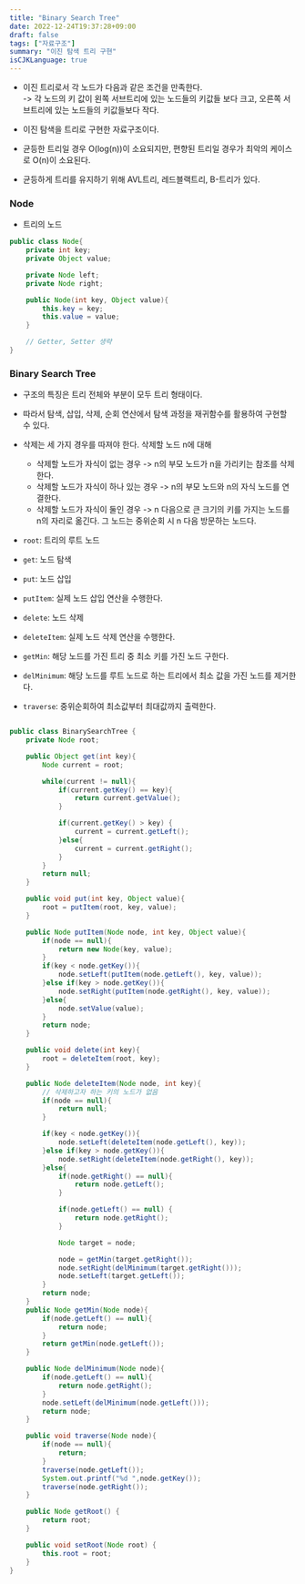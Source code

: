 ```yaml
---
title: "Binary Search Tree"
date: 2022-12-24T19:37:28+09:00
draft: false
tags: ["자료구조"]
summary: "이진 탐색 트리 구현"
isCJKLanguage: true
---
```

* 이진 트리로서 각 노드가 다음과 같은 조건을 만족한다.   
  -> 각 노드의 키 값이 왼쪽 서브트리에 있는 노드들의 키값들 보다 크고, 오른쪽 서브트리에 있는 노드들의 키값들보다 작다.  

* 이진 탐색을 트리로 구현한 자료구조이다.
* 균등한 트리일 경우 O(log(n))이 소요되지만, 편향된 트리일 경우가 최악의 케이스로 O(n)이 소요된다.
* 균등하게 트리를 유지하기 위해 AVL트리, 레드블랙트리, B-트리가 있다.  
   
### Node
* 트리의 노드

```java
public class Node{
    private int key;
    private Object value;

    private Node left;
    private Node right;

    public Node(int key, Object value){
        this.key = key;
        this.value = value;
    }

    // Getter, Setter 생략
}
```

### Binary Search Tree
* 구조의 특징은 트리 전체와 부분이 모두 트리 형태이다.
* 따라서 탐색, 삽입, 삭제, 순회 연산에서 탐색 과정을 재귀함수를 활용하여 구현할 수 있다.  
* 삭제는 세 가지 경우를 따져야 한다. 삭제할 노드 n에 대해
  * 삭제할 노드가 자식이 없는 경우 -> n의 부모 노드가 n을 가리키는 참조를 삭제한다.
  * 삭제할 노드가 자식이 하나 있는 경우 -> n의 부모 노드와 n의 자식 노드를 연결한다.  
  * 삭제할 노드가 자식이 둘인 경우 -> n 다음으로 큰 크기의 키를 가지는 노드를 n의 자리로 옮긴다. 그 노드는 중위순회 시 n 다음 방문하는 노드다.



* `root`: 트리의 루트 노드
* `get`: 노드 탐색
* `put`: 노드 삽입
* `putItem`: 실제 노드 삽입 연산을 수행한다.
* `delete`: 노드 삭제
* `deleteItem`: 실제 노드 삭제 연산을 수행한다.
* `getMin`: 해당 노드를 가진 트리 중 최소 키를 가진 노드 구한다.
* `delMinimum`: 해당 노드를 루트 노드로 하는 트리에서 최소 값을 가진 노드를 제거한다.
* `traverse`: 중위순회하여 최소값부터 최대값까지 출력한다.


```java

public class BinarySearchTree {
    private Node root;

    public Object get(int key){
        Node current = root;

        while(current != null){
            if(current.getKey() == key){
                return current.getValue();
            }

            if(current.getKey() > key) {
                current = current.getLeft();
            }else{
                current = current.getRight();
            }
        }
        return null;
    }

    public void put(int key, Object value){
        root = putItem(root, key, value);
    }

    public Node putItem(Node node, int key, Object value){
        if(node == null){
            return new Node(key, value);
        }
        if(key < node.getKey()){
            node.setLeft(putItem(node.getLeft(), key, value));
        }else if(key > node.getKey()){
            node.setRight(putItem(node.getRight(), key, value));
        }else{
            node.setValue(value);
        }
        return node;
    }

    public void delete(int key){
        root = deleteItem(root, key);
    }

    public Node deleteItem(Node node, int key){
        // 삭제하고자 하는 키의 노드가 없음
        if(node == null){
            return null;
        }

        if(key < node.getKey()){
            node.setLeft(deleteItem(node.getLeft(), key));
        }else if(key > node.getKey()){
            node.setRight(deleteItem(node.getRight(), key));
        }else{
            if(node.getRight() == null){
                return node.getLeft();
            }

            if(node.getLeft() == null) {
                return node.getRight();
            }

            Node target = node;

            node = getMin(target.getRight());
            node.setRight(delMinimum(target.getRight()));
            node.setLeft(target.getLeft());
        }
        return node;
    }
    public Node getMin(Node node){
        if(node.getLeft() == null){
            return node;
        }
        return getMin(node.getLeft());
    }

    public Node delMinimum(Node node){
        if(node.getLeft() == null){
            return node.getRight();
        }
        node.setLeft(delMinimum(node.getLeft()));
        return node;
    }

    public void traverse(Node node){
        if(node == null){
            return;
        }
        traverse(node.getLeft());
        System.out.printf("%d ",node.getKey());
        traverse(node.getRight());
    }

    public Node getRoot() {
        return root;
    }

    public void setRoot(Node root) {
        this.root = root;
    }
}

```
